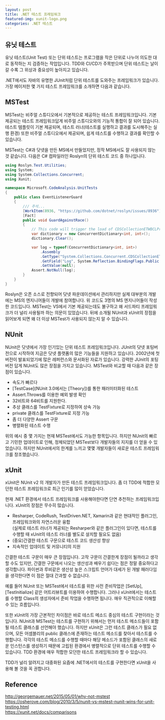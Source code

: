 ```yaml
---
layout: post
title: .NET 테스트 프레임워크
featured-img: xunit-logo.png
categories: .NET 테스트
---
```


## 유닛 테스트

유닛 테스트(Unit Test) 또는 단위 테스트는 프로그램을 작은 단위로 나누어 의도한 대로 동작하는 지 검증하는 작업입니다. TDD와 CI/CD가 주목받으며 단위 테스트는 날이 갈 수록 그 위상과 중요성이 높아지고 있습니다.

.NET에서도 자바의 유명한 JUnit처럼 단위 테스트를 도와주는 프레임워크가 있습니다. 가장 메이저한 몇 가지 테스트 프레임워크를 소개하면 다음과 같습니다.

## MSTest

MSTest는 비주얼 스튜디오에서 기본적으로 제공하는 테스트 프레임워크입니다. 기본 제공되는 테스트 프레임워크답게 비주얼 스튜디오와의 기능적 통합이 잘 되어 있습니다. 테스트 템플릿이 기본 제공되며, 테스트 러너(테스트를 실행하고 결과를 도시해주는 실행 환경) 또한 비주얼 스튜디오에서 제공되며, 쉽게 테스트를 수행하고 결과를 확인할 수 있습니다.

MSTest는 C#과 닷넷을 만든 MS에서 만들었지만, 정작 MS에서도 잘 사용되지 않는 것 같습니다. 다음은 C# 컴파일러인 Roslyn의 단위 테스트 코드 중 하나입니다.

```cs
using Roslyn.Test.Utilities;
using System;
using System.Collections.Concurrent;
using Xunit;

namespace Microsoft.CodeAnalysis.UnitTests
{
    public class EventListenerGuard
    {
        /// 주석...
        [WorkItem(8936, "https://github.com/dotnet/roslyn/issues/8936")]
        [Fact]
        public void GuardAgainstRace()
        {
            // This code will trigger the load of CDSCollectionETWBCLProvider
            var dictionary = new ConcurrentDictionary<int, int>();
            dictionary.Clear();

            var log = typeof(ConcurrentDictionary<int, int>)
                .Assembly
                .GetType("System.Collections.Concurrent.CDSCollectionETWBCLProvider")
                .GetField("Log", System.Reflection.BindingFlags.Public | System.Reflection.BindingFlags.Static)
                .GetValue(null);
            Assert.NotNull(log);
        }
    }
}
```

Roslyn은 오픈 소스로 전향되어 닷넷 파운데이션에서 관리하지만 실제 대부분의 개발에는 MS의 엔지니어들이 개발에 참여합니다. 위 코드도 3명의 MS 엔지니어들이 작성한 코드입니다. MSTest는 VS에서 기본 제공되는데도 불구하고 왜 서드파티 프레임워크가 더 널리 사용될까 하는 의문이 있었습니다. 뒤에 소개될 NUnit과 xUnit의 장점을 읽어보게 되면 왜 더 이상 MSTest가 사용되지 않는지 알 수 있습니다.

## NUnit

NUnit은 닷넷에서 가장 인기있는 단위 테스트 프레임워크입니다. JUnit의 닷넷 포팅버전으로 시작하여 지금은 닷넷 플랫폼의 많은 기능들을 지원하고 있습니다. 2002년에 첫 버전이 발표되었기에 많은 레퍼런스와 문서화된 자료가 있습니다. 강력한 JUnit의 포팅 버전 답게 NUnit도 많은 장점을 가지고 있습니다. MSTest와 비교할 때 다음과 같은 장점이 있습니다.

* 속도가 빠르다
* [TestCase](NUnit 3.0에서는 [Theory])를 통한 패러미터화된 테스트
* Assert.Throws를 이용한 예외 발생 확인
* 32비트와 64비트를 지원한다.
* 추상 클래스를 TestFixture로 지정하여 상속 가능
* private 클래스를 TestFixture로 지정 가능
* 좀 더 다양한 Assert 구문
* 병렬화된 테스트 수행

위의 예시 중 몇 가지는 현재 MSTest에서도 가능한 항목입니다. 하지만 NUnit의 빠르고 기민한 업데이트로 인해, 정체되었던 MSTest보다 개발자들의 지지를 더 얻을 수 있었습니다. 하지만 NUnit에서의 한계를 느끼고 몇몇 개발자들이 새로운 테스트 프레임워크를 창조했습니다.

## xUnit

xUnit은 NUnit v2 의 개발자가 만든 테스트 프레임워크입니다. 좀 더 TDD에 적합한 모던한 테스트 프레임워크로 최근 인기를 많이 얻었습니다.

현재 .NET 환경에서 테스트 프레임워크를 사용해야한다면 단연 추천하는 프레임워크입니다. xUnit의 장점은 무수히 많습니다.

* Resharper, CodeRush, TestDriven.NET, Xamarin과 같은 현대적인 플러그인, 프레임워크와의 자연스러운 융합  
(실제로 테스트 러너가 제공되는 Resharper와 같은 플러그인이 있다면, 테스트를 수행할 때 xUnit의 테스트 러너를 별도로 설치할 필요도 없음)
* (중요)간결한 테스트 구문으로 테스트 코드 생산성 향상
* 지속적인 업데이트 및 커뮤니티의 지원

간결한 테스트 구문이 매우 큰 장점입니다. 고작 구문이 간결한게 장점이 될까라고 생각할 수도 있지만, 간결한 구문에서 나오는 생산성과 배우기 쉽다는 점은 정말 중요하다고 생각합니다. 파이썬과 루비같은 생산성 높은 스크립트 언어가 대세가 된 개발 패러다임을 생각한다면 이 점은 절대 간과할 수 없습니다.

예를 들어 NUnit 또는 MSTest에서 테스트를 위한 사전 준비작업은 \[SetUp\], \[TestInitialize\] 같은 어트리뷰트를 이용하여 수행합니다. 그러나 xUnit에서는 테스트를 수행할 Class의 생성자에서 준비 작업을 수행하면 됩니다. 매우 직관적으로 이해할 수 있는 흐름입니다.

또한 xUnit의 가장 근본적인 차이점은 바로 테스트 메소드 중심의 테스트 구현이라는 것입니다. NUnit과 MSTest는 테스트를 구현하기 위해서는 먼저 테스트 메소드들이 포함될 테스트 클래스를 선언해야 했습니다. 하지만 xUnit은 그런 테스트 클래스가 필요 없으며, 모든 어셈블리의 public 클래스에 존재하는 테스트 메소드를 찾아서 테스트를 수행합니다. 각각의 테스트 메소드를 수행할 때마다 해당 메소드가 포함된 클래스의 새로운 인스턴스를 생성하기 때문에 고립된 환경에서 병렬적으로 단위 테스트를 수행할 수 있습니다. TDD 환경에 매우 적합한 모던한 테스트 프레임워크라 할 수 있습니다.

TDD가 널리 알려지고 대중화된 요즘에 .NET에서의 테스트를 구현한다면 xUnit을 사용해 볼 것을 꼭 권합니다.

## Reference

<http://georgemauer.net/2015/05/01/why-not-mstest>  
<https://osherove.com/blog/2010/3/5/nunit-vs-mstest-nunit-wins-for-unit-testing.html>  
<https://xunit.net/docs/comparisons>
